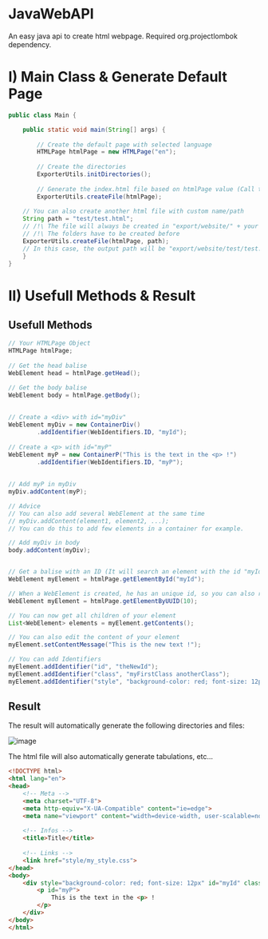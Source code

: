 <h1>JavaWebAPI</h1>
An easy java api to create html webpage.
Required org.projectlombok dependency.

<h1>I) Main Class & Generate Default Page</h1>


```java
public class Main {

    public static void main(String[] args) {
    
        // Create the default page with selected language
        HTMLPage htmlPage = new HTMLPage("en");
        
        // Create the directories
        ExporterUtils.initDirectories();
        
        // Generate the index.html file based on htmlPage value (Call this method after editing htmlPage object)
        ExporterUtils.createFile(htmlPage);
	
	// You can also create another html file with custom name/path
	String path = "test/test.html";
	// /!\ The file will always be created in "export/website/" + your path 
	// /!\ The folders have to be created before
	ExporterUtils.createFile(htmlPage, path);
	// In this case, the output path will be "export/website/test/test.html"
    }
}
```

<h1>II) Usefull Methods & Result</h1>
<h2>Usefull Methods</h2>

```java
// Your HTMLPage Object
HTMLPage htmlPage;
        
// Get the head balise
WebElement head = htmlPage.getHead();

// Get the body balise
WebElement body = htmlPage.getBody();
        
   
// Create a <div> with id="myDiv"
WebElement myDiv = new ContainerDiv()
        .addIdentifier(WebIdentifiers.ID, "myId");
        
// Create a <p> with id="myP"
WebElement myP = new ContainerP("This is the text in the <p> !")
        .addIdentifier(WebIdentifiers.ID, "myP");
        
        
// Add myP in myDiv
myDiv.addContent(myP);

// Advice
// You can also add several WebElement at the same time
// myDiv.addContent(element1, element2, ...);
// You can do this to add few elements in a container for example.

// Add myDiv in body
body.addContent(myDiv);


// Get a balise with an ID (It will search an element with the id "myId" for each children of "htmlPage"
WebElement myElement = htmlPage.getElementById("myId");

// When a WebElement is created, he has an unique id, so you can also retrieve an element by this id
WebElement myElement = htmlPage.getElementByUUID(10);

// You can now get all children of your element
List<WebElement> elements = myElement.getContents();

// You can also edit the content of your element
myElement.setContentMessage("This is the new text !");

// You can add Identifiers
myElement.addIdentifier("id", "theNewId");
myElement.addIdentifier("class", "myFirstClass anotherClass");
myElement.addIdentifier("style", "background-color: red; font-size: 12px");

```

<h2>Result</h2>

The result will automatically generate the following directories and files:

![image](https://user-images.githubusercontent.com/49363524/199590883-c2c422d0-de88-4b11-929e-b6477802f3aa.png)


The html file will also automatically generate tabulations, etc...

```html
<!DOCTYPE html>
<html lang="en">
<head>
	<!-- Meta -->
	<meta charset="UTF-8">
	<meta http-equiv="X-UA-Compatible" content="ie=edge">
	<meta name="viewport" content="width=device-width, user-scalable=no, initial-scale=1.0, maximum-scale=1.0, minimum-scale=1.0">
	
	<!-- Infos -->
	<title>Title</title>
	
	<!-- Links -->
	<link href="style/my_style.css">
</head>
<body>
	<div style="background-color: red; font-size: 12px" id="myId" class="myFirstClass anotherClass">
		<p id="myP">
			This is the text in the <p> !
		</p>
	</div>
</body>
</html>
```
